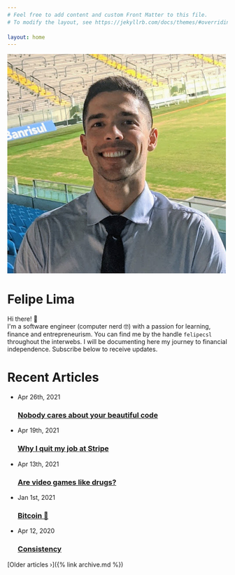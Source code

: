 ```yaml
---
# Feel free to add content and custom Front Matter to this file.
# To modify the layout, see https://jekyllrb.com/docs/themes/#overriding-theme-defaults

layout: home
---
```


<div class="hero">
  <img class="about-avatar" src="/images/about-2021.jpg"/>
  <div class="intro-bio">
    <h1 class="brand-font">Felipe Lima</h1>
    <p>
    Hi there! 👋 <br>I'm a software engineer (computer nerd 🤓) with a passion for learning, finance and entrepreneurism.
    You can find me by the handle <code>felipecsl</code> throughout the interwebs. I will be documenting
    here my journey to financial independence. Subscribe below to receive updates.
    </p>
    <script async data-uid="6486d12bcb" src="https://marvelous-builder-9321.ck.page/6486d12bcb/index.js"></script>
  </div>
</div>
<h1>Recent Articles</h1>
<ul class="post-list">
  <li>
    <span class="post-meta">Apr 26th, 2021</span>
    <h3>
      <a class="post-link" href="2021/04/26/nobody-cares-about-your-beautiful-code.html">
        Nobody cares about your beautiful code
      </a>
    </h3>
  </li>
  <li>
    <span class="post-meta">Apr 19th, 2021</span>
    <h3>
      <a class="post-link" href="/2021/04/19/why-i-quit-my-job-at-stripe.html">
        Why I quit my job at Stripe
      </a>
    </h3>
  </li>
  <li>
    <span class="post-meta">Apr 13th, 2021</span>
    <h3>
      <a class="post-link" href="/2021/04/13/are-video-games-drugs.html">
        Are video games like drugs?
      </a>
    </h3>
  </li>
  <li>
    <span class="post-meta">Jan 1st, 2021</span>
    <h3>
      <a class="post-link" href="/2021/01/01/bitcoin.html">
        Bitcoin 💸
      </a>
    </h3>
  </li>
  <li>
    <span class="post-meta">Apr 12, 2020</span>
    <h3>
      <a class="post-link" href="/2020/04/12/consistency.html">
        Consistency
      </a>
    </h3>
  </li>
</ul>
[Older articles &rsaquo;]({% link archive.md %})
